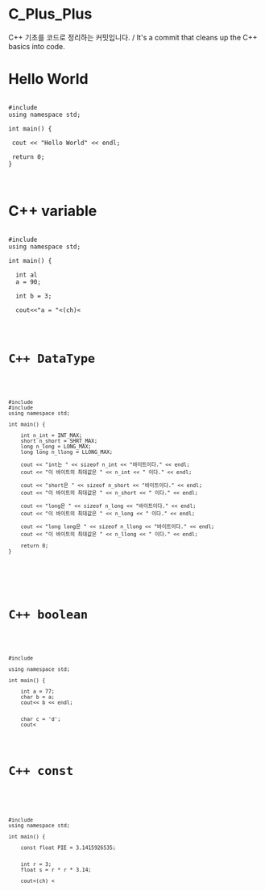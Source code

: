 # C_Plus_Plus
C++ 기초를 코드로 정리하는 커밋입니다.   / It's a commit that cleans up the C++ basics into code.

<h1>Hello World</h1>

<pre>
<code>
#include <iostream>
using namespace std;

int main() {

 cout << "Hello World" << endl;

 return 0;
}

</code>
</pre>

<h1>C++ variable</h1>

<pre>
<code>
#include <iostream>
using namespace std;
 
int main() {

  int al
  a = 90;
  
  int b = 3;
  
  cout<<"a = "<<a<<", b = "<<b<<endl;

 return 0;
}

</code>
</pre>

<h1>C++ const</h1>

<pre>
<code>
#include <iostream>
using namespace std;

int main() {

 const float PIE = 3.1415926535
 
 int r = 3;
 float s = r * r * 3.14;
 
 cout<<s<<endl;
 
 char ch = 'M'
 cout<<(int)ch<<" "<<int(ch)<<" "<<endl;
 cout<<static_cast<int>(ch)<<endl;
 
  return 0;
  
}

</code>
</pre>

<h1>C++ DataType</h1>

<pre>
<code>
#include <iostream>
#include <climits>
using namespace std;

int main() {

	int n_int = INT_MAX;
	short n_short = SHRT_MAX;
	long n_long = LONG_MAX;
	long long n_llong = LLONG_MAX;

	cout << "int는 " << sizeof n_int << "바이트이다." << endl;
	cout << "이 바이트의 최대값은 " << n_int << " 이다." << endl;
    
	cout << "short은 " << sizeof n_short << "바이트이다." << endl;
	cout << "이 바이트의 최대값은 " << n_short << " 이다." << endl;
    
	cout << "long은 " << sizeof n_long << "바이트이다." << endl;
	cout << "이 바이트의 최대값은 " << n_long << " 이다." << endl;
    
	cout << "long long은 " << sizeof n_llong << "바이트이다." << endl;
	cout << "이 바이트의 최대값은 " << n_llong << " 이다." << endl;
    
	return 0;
}

</pre>
</code>

<h1>C++ boolean</h1>

<pre>
<code>
#include <iostream>

using namespace std;

int main() {

    int a = 77; 
    char b = a; 
    cout<< b << endl;  

    
    char c = 'd'; 
    cout<<c<<endl;

    bool e = 0; 
    bool f = 1;
    bool g = 10;      
    
    cout<<e<<" "<<f<<" "<<g<<" "<<endl;

    return 0;

}

</pre>
</code>



<h1>C++ const</h1>

<pre>
<code>

#include <iostream>
using namespace std;

int main() {

    const float PIE = 3.1415926535;


    int r = 3;
    float s = r * r * 3.14;

    cout<<s<<endl;



    int a = 3.1415926535;

    cout<<a<<endl; 

    

    char ch = 'M';
    cout<<(int)ch<<" "<< int(ch)<<" "<<endl; 
    cout<<static_cast<int>(ch) <<endl;




    return 0;
}

</pre>
</code>





